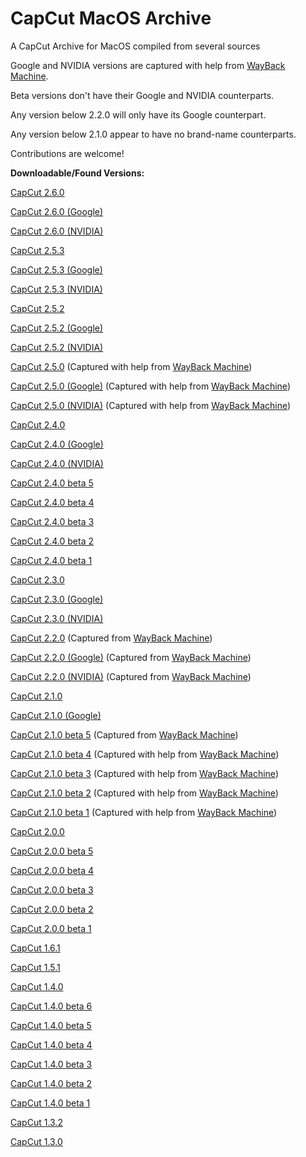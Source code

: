 # CapCut MacOS Archive
A CapCut Archive for MacOS compiled from several sources

Google and NVIDIA versions are captured with help from [WayBack Machine](https://web.archive.org/web/*/https://lf16-capcut.faceulv.com/obj/capcutpc-packages-us/packages*).

Beta versions don't have their Google and NVIDIA counterparts.

Any version below 2.2.0 will only have its Google counterpart.

Any version below 2.1.0 appear to have no brand-name counterparts.

Contributions are welcome!



**Downloadable/Found Versions:**

[CapCut 2.6.0](https://lf16-capcut.faceulv.com/obj/capcutpc-packages-us/packages/CapCut_2_6_0_824_capcutpc_0_creatortool.dmg)

[CapCut 2.6.0 (Google)](https://lf16-capcut.faceulv.com/obj/capcutpc-packages-us/packages/CapCut_2_6_0_824_capcutpc_google_creatortool.dmg)

[CapCut 2.6.0 (NVIDIA)](https://lf16-capcut.faceulv.com/obj/capcutpc-packages-us/packages/CapCut_2_6_0_824_capcutpc_nvidia_creatortool.dmg)

[CapCut 2.5.3](https://lf16-capcut.faceulv.com/obj/capcutpc-packages-us/packages/CapCut_2_5_3_819_capcutpc_0_creatortool.dmg)

[CapCut 2.5.3 (Google)](https://lf16-capcut.faceulv.com/obj/capcutpc-packages-us/packages/CapCut_2_5_3_819_capcutpc_google_creatortool.dmg)

[CapCut 2.5.3 (NVIDIA)](https://lf16-capcut.faceulv.com/obj/capcutpc-packages-us/packages/CapCut_2_5_3_819_capcutpc_nvidia_creatortool.dmg)

[CapCut 2.5.2](https://lf16-capcut.faceulv.com/obj/capcutpc-packages-us/packages/CapCut_2_5_2_768_capcutpc_0_creatortool.dmg)

[CapCut 2.5.2 (Google)](https://lf16-capcut.faceulv.com/obj/capcutpc-packages-us/packages/CapCut_2_5_2_768_capcutpc_google_creatortool.dmg)

[CapCut 2.5.2 (NVIDIA)](https://lf16-capcut.faceulv.com/obj/capcutpc-packages-us/packages/CapCut_2_5_2_768_capcutpc_nvidia_creatortool.dmg)

[CapCut 2.5.0](https://lf16-capcut.faceulv.com/obj/capcutpc-packages-us/packages/CapCut_2_5_0_731_capcutpc_0_creatortool.dmg) (Captured with help from [WayBack Machine](https://web.archive.org/web/*/https://lf16-capcut.faceulv.com/obj/capcutpc-packages-us/packages*))

[CapCut 2.5.0 (Google)](https://lf16-capcut.faceulv.com/obj/capcutpc-packages-us/packages/CapCut_2_5_0_731_capcutpc_google_creatortool.dmg) (Captured with help from [WayBack Machine](https://web.archive.org/web/*/https://lf16-capcut.faceulv.com/obj/capcutpc-packages-us/packages*))

[CapCut 2.5.0 (NVIDIA)](https://lf16-capcut.faceulv.com/obj/capcutpc-packages-us/packages/CapCut_2_5_0_731_capcutpc_nvidia_creatortool.dmg) (Captured with help from [WayBack Machine](https://web.archive.org/web/*/https://lf16-capcut.faceulv.com/obj/capcutpc-packages-us/packages*))

[CapCut 2.4.0](https://lf16-capcut.faceulv.com/obj/capcutpc-packages-us/packages/CapCut_2_4_0_646_capcutpc_0_creatortool.dmg)

[CapCut 2.4.0 (Google)](https://lf16-capcut.faceulv.com/obj/capcutpc-packages-us/packages/CapCut_2_4_0_646_capcutpc_google_creatortool.dmg)

[CapCut 2.4.0 (NVIDIA)](https://lf16-capcut.faceulv.com/obj/capcutpc-packages-us/packages/CapCut_2_4_0_646_capcutpc_nvidia_creatortool.dmg)

[CapCut 2.4.0 beta 5](https://lf16-capcut.faceulv.com/obj/capcutpc-packages-us/packages/CapCut_2_4_0-beta5_645_capcutpc_beta_creatortool.dmg)

[CapCut 2.4.0 beta 4](https://lf16-capcut.faceulv.com/obj/capcutpc-packages-us/packages/CapCut_2_4_0-beta4_637_capcutpc_beta_creatortool.dmg)

[CapCut 2.4.0 beta 3](https://lf16-capcut.faceulv.com/obj/capcutpc-packages-us/packages/CapCut_2_4_0-beta3_631_capcutpc_beta_creatortool.dmg)

[CapCut 2.4.0 beta 2](https://lf16-capcut.faceulv.com/obj/capcutpc-packages-us/packages/CapCut_2_4_0-beta2_627_capcutpc_beta_creatortool.dmg)

[CapCut 2.4.0 beta 1](https://lf16-capcut.faceulv.com/obj/capcutpc-packages-us/packages/CapCut_2_4_0-beta1_610_capcutpc_beta_creatortool.dmg)

[CapCut 2.3.0](https://lf16-capcut.faceulv.com/obj/capcutpc-packages-us/packages/CapCut_2_3_0_579_capcutpc_0_creatortool.dmg)

[CapCut 2.3.0 (Google)](https://lf16-capcut.faceulv.com/obj/capcutpc-packages-us/packages/CapCut_2_3_0_579_capcutpc_google_creatortool.dmg)

[CapCut 2.3.0 (NVIDIA)](https://lf16-capcut.faceulv.com/obj/capcutpc-packages-us/packages/CapCut_2_3_0_579_capcutpc_nvidia_creatortool.dmg)

[CapCut 2.2.0](https://lf16-capcut.faceulv.com/obj/capcutpc-packages-us/packages/CapCut_2_2_0_506_capcutpc_0_creatortool.dmg) (Captured from [WayBack Machine](https://web.archive.org/web/*/https://lf16-capcut.faceulv.com/obj/capcutpc-packages-us/packages*))

[CapCut 2.2.0 (Google)](https://lf16-capcut.faceulv.com/obj/capcutpc-packages-us/packages/CapCut_2_2_0_506_capcutpc_google_creatortool.dmg) (Captured from [WayBack Machine](https://web.archive.org/web/*/https://lf16-capcut.faceulv.com/obj/capcutpc-packages-us/packages*))

[CapCut 2.2.0 (NVIDIA)](https://lf16-capcut.faceulv.com/obj/capcutpc-packages-us/packages/CapCut_2_2_0_506_capcutpc_nvidia_creatortool.dmg) (Captured from [WayBack Machine](https://web.archive.org/web/*/https://lf16-capcut.faceulv.com/obj/capcutpc-packages-us/packages*))

[CapCut 2.1.0](https://lf16-capcut.faceulv.com/obj/capcutpc-packages-us/packages/CapCut_2_1_0_424_capcutpc_0.dmg)

[CapCut 2.1.0 (Google)](https://lf16-capcut.faceulv.com/obj/capcutpc-packages-us/packages/CapCut_2_1_0_424_capcutpc_google.dmg)

[CapCut 2.1.0 beta 5](https://lf16-capcut.faceulv.com/obj/capcutpc-packages-us/packages/CapCut_2_1_0-beta5_418_capcutpc_beta.dmg) (Captured from [WayBack Machine](https://web.archive.org/web/*/https://lf16-capcut.faceulv.com/obj/capcutpc-packages-us/packages*))

[CapCut 2.1.0 beta 4](https://lf16-capcut.faceulv.com/obj/capcutpc-packages-us/packages/CapCut_2_1_0-beta4_412_capcutpc_beta.dmg) (Captured with help from [WayBack Machine](https://web.archive.org/web/*/https://lf16-capcut.faceulv.com/obj/capcutpc-packages-us/packages*))

[CapCut 2.1.0 beta 3](https://lf16-capcut.faceulv.com/obj/capcutpc-packages-us/packages/CapCut_2_1_0-beta3_410_capcutpc_beta.dmg) (Captured with help from [WayBack Machine](https://web.archive.org/web/*/https://lf16-capcut.faceulv.com/obj/capcutpc-packages-us/packages*))

[CapCut 2.1.0 beta 2](https://lf16-capcut.faceulv.com/obj/capcutpc-packages-us/packages/CapCut_2_1_0-beta2_406_capcutpc_beta.dmg) (Captured with help from [WayBack Machine](https://web.archive.org/web/*/https://lf16-capcut.faceulv.com/obj/capcutpc-packages-us/packages*))

[CapCut 2.1.0 beta 1](https://lf16-capcut.faceulv.com/obj/capcutpc-packages-us/packages/CapCut_2_1_0-beta1_402_capcutpc_beta.dmg) (Captured with help from [WayBack Machine](https://web.archive.org/web/*/https://lf16-capcut.faceulv.com/obj/capcutpc-packages-us/packages*))

[CapCut 2.0.0](https://lf16-capcut.faceulv.com/obj/capcutpc-packages-us/packages/CapCut_2_0_0_359_capcutpc_0.dmg)

[CapCut 2.0.0 beta 5](https://lf16-capcut.faceulv.com/obj/capcutpc-packages-us/packages/CapCut_2_0_0-beta5_352_capcutpc_beta.dmg)

[CapCut 2.0.0 beta 4](https://lf16-capcut.faceulv.com/obj/capcutpc-packages-us/packages/CapCut_2_0_0-beta4_350_capcutpc_beta.dmg)

[CapCut 2.0.0 beta 3](https://lf16-capcut.faceulv.com/obj/capcutpc-packages-us/packages/CapCut_2_0_0-beta3_347_capcutpc_beta.dmg)

[CapCut 2.0.0 beta 2](https://lf16-capcut.faceulv.com/obj/capcutpc-packages-us/packages/CapCut_2_0_0-beta2_344_capcutpc_beta.dmg)

[CapCut 2.0.0 beta 1](https://lf16-capcut.faceulv.com/obj/capcutpc-packages-us/packages/CapCut_2_0_0-beta1_337_capcutpc_beta.dmg)

[CapCut 1.6.1](https://lf16-capcut.faceulv.com/obj/capcutpc-packages-us/packages/CapCut_1_6_1_308_capcutpc_0.dmg)

[CapCut 1.5.1](https://lf16-capcut.faceulv.com/obj/capcutpc-packages-us/packages/CapCut_1_5_1_248_capcutpc_0.dmg)

[CapCut 1.4.0](https://lf16-capcut.faceulv.com/obj/capcutpc-packages-us/packages/CapCut_1_4_0_188_capcutpc_0.dmg)

[CapCut 1.4.0 beta 6](https://lf16-capcut.faceulv.com/obj/capcutpc-packages-us/packages/CapCut_1_4_0-beta6_176_capcutpc_beta.dmg)

[CapCut 1.4.0 beta 5](https://lf16-capcut.faceulv.com/obj/capcutpc-packages-us/packages/CapCut_1_4_0-beta5_174_capcutpc_beta.dmg)

[CapCut 1.4.0 beta 4](https://lf16-capcut.faceulv.com/obj/capcutpc-packages-us/packages/CapCut_1_4_0-beta4_171_capcutpc_beta.dmg)

[CapCut 1.4.0 beta 3](https://lf16-capcut.faceulv.com/obj/capcutpc-packages-us/packages/CapCut_1_4_0-beta3_168_capcutpc_beta.dmg)

[CapCut 1.4.0 beta 2](https://lf16-capcut.faceulv.com/obj/capcutpc-packages-us/packages/CapCut_1_4_0-beta2_167_capcutpc_beta.dmg)

[CapCut 1.4.0 beta 1](https://lf16-capcut.faceulv.com/obj/capcutpc-packages-us/packages/CapCut_1_4_0-beta1_165_capcutpc_beta.dmg)

[CapCut 1.3.2](https://lf16-capcut.faceulv.com/obj/capcutpc-packages-us/packages/CapCut_1_3_2_159_capcutpc_0.dmg)

[CapCut 1.3.0](https://lf16-capcut.faceulv.com/obj/capcutpc-packages-us/packages/CapCut_1_3_0_138_capcutpc_0.dmg)
